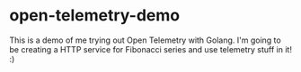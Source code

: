 # open-telemetry-demo

This is a demo of me trying out Open Telemetry with Golang.
I'm going to be creating a HTTP service for Fibonacci series
and use telemetry stuff in it! :)
